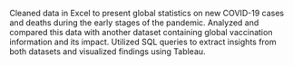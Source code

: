Cleaned data in Excel to present global statistics on new COVID-19 cases and deaths during the early stages of the pandemic. Analyzed and compared this data with another dataset containing global vaccination information and its impact. Utilized SQL queries to extract insights from both datasets and visualized findings using Tableau.

